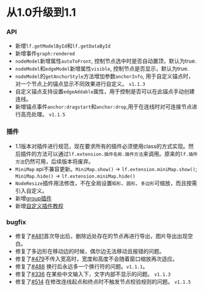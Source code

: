 # 从1.0升级到1.1

### API
- 新增`lf.getModelById`和`lf.getDataById`
- 新增事件`graph:rendered`
- `nodeModel`新增属性`autoToFront`, 控制节点选中时是否自动置顶，默认为true.
- `nodeModel`和`edgeModel`新增属性`visible`, 控制节点是否显示，默认为true.
- `nodeModel`的`getAnchorStyle`方法增加参数`anchorInfo`, 用于自定义锚点时，对一个节点上的锚点显示不同效果进行自定义。 `v1.1.3`
- 自定义锚点支持设置`edgeAddable`属性，用于控制是否可以在此锚点手动创建连线。
- 新增锚点事件`anchor:dragstart`和`anchor:drop`,用于在连线时对可连接节点进行高亮处理。 `v1.1.5`
### 插件

- 1.1版本对插件进行规范，现在要求所有的插件必须使用class的方式实现。然后插件的方法可以通过`lf.extension.插件名称.插件方法`来调用。原来的`lf.插件方法`仍然可用，后续版本将废弃。
- `MiniMap` api不兼容更新。`MiniMap.show()` -> `lf.extension.miniMap.show()`; `MiniMap.hide()` -> `lf.extension.miniMap.hide()`
- `NodeResize`插件用法修改，不在全局设置`矩形`、`圆形`、`多边形`可缩放，而且按需引入自定义。
- 新增[group插件](/guide/extension/component-group.md)
- 新增[自定义插件教程](/guide/extension/component-custom.html)

### bugfix

- 修复了[#481](https://github.com/didi/LogicFlow/issues/481)首次导出后，删除远处存在的节点再进行导出，图片导出出现空白。
- 修复了多边形在移动边的时候，偶尔边无法移动且报错的问题。
- 修复了[#479](https://github.com/didi/LogicFlow/issues/479)不传入宽高时，宽度和高度不会随着窗口缩放再次适应。
- 修复了[#488](https://github.com/didi/LogicFlow/issues/488) 换行后永远多一个换行符的问题。`v1.1.1`。
- 修复了[#336](https://github.com/didi/LogicFlow/issues/336) 在某些中文输入下，文字内部不显示的问题。 `v1.1.3`
- 修复了[#514](https://github.com/didi/LogicFlow/issues/514) 在修改连线起点和终点时不触发节点校验规则的问题。 `v1.1.5`
  